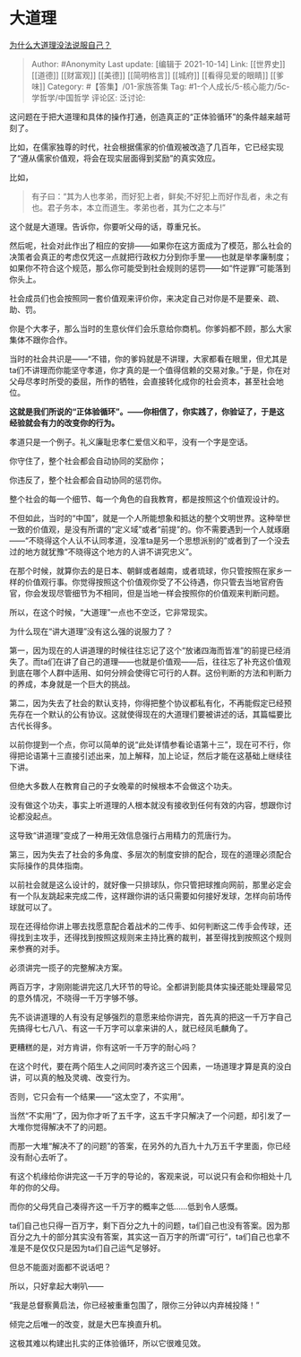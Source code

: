 # 大道理
[为什么大道理没法说服自己？](https://www.zhihu.com/question/492265143/answer/2170473726)

> Author: #Anonymity
> Last update: [编辑于 2021-10-14]
> Link: [[世界史]] [[道德]] [[财富观]] [[美德]] [[简明格言]] [[城府]] [[看得见爱的眼睛]] [[爹味]]
> Category: #【答集】/01-家族答集
> Tag:  #1-个人成长/5-核心能力/5c-学哲学/中国哲学
> 评论区:
> 泛讨论:

这问题在于把大道理和具体的操作打通，创造真正的“正体验循环”的条件越来越苛刻了。

比如，在儒家独尊的时代，社会根据儒家的价值观被改造了几百年，它已经实现了“遵从儒家价值观，将会在现实层面得到奖励”的真实效应。

比如，

> 有子曰：“其为人也孝弟，而好犯上者，鲜矣;不好犯上而好作乱者，未之有也。君子务本，本立而道生。孝弟也者，其为仁之本与!”

这个就是大道理。告诉你，你要听父母的话，尊重兄长。

然后呢，社会对此作出了相应的安排——如果你在这方面成为了模范，那么社会的决策者会真正的考虑仅凭这一点就把行政权力分到你手里——也就是举孝廉制度；如果你不符合这个规范，那么你可能受到社会规则的惩罚——如“忤逆罪”可能落到你头上。

社会成员们也会按照同一套价值观来评价你，来决定自己对你是不是要亲、疏、助、罚。

你是个大孝子，那么当时的生意伙伴们会乐意给你商机。你爹妈都不顾，那么大家集体不跟你合作。

当时的社会共识是——“不错，你的爹妈就是不讲理，大家都看在眼里，但尤其是ta们不讲理而你能坚守孝道，你才真的是一个值得信赖的交易对象。”于是，你在对父母尽孝时所受的委屈，所作的牺牲，会直接转化成你的社会资本，甚至社会地位。

**这就是我们所说的“正体验循环”。——你相信了，你实践了，你验证了，于是这经验就会有力的改变你的行为。**

孝道只是一个例子。礼义廉耻忠孝仁爱信义和平，没有一个字是空话。

你守住了，整个社会都会自动协同的奖励你；

你违反了，整个社会都会自动协同的惩罚你。

整个社会的每一个细节、每一个角色的自我教育，都是按照这个价值观设计的。

不但如此，当时的“中国”，就是一个人所能想象和抵达的整个文明世界。这种举世一致的价值观，是没有所谓的“定义域”或者“前提”的。你不需要遇到一个人就琢磨——“不晓得这个人认不认同孝道，没准ta是另一个思想派别的”或者到了一个没去过的地方就犹豫“不晓得这个地方的人讲不讲究忠义”。

在那个时候，就算你去的是日本、朝鲜或者越南，或者琉球，你只管按照在家乡一样的价值观行事。你觉得按照这个价值观你受了不公待遇，你只管去当地官府告官，你会发现尽管细节为不相同，但是当地一样会按照你的价值观来判断问题。

所以，在这个时候，“大道理”一点也不空泛，它非常现实。

为什么现在“讲大道理”没有这么强的说服力了？

第一，因为现在的人讲道理的时候往往忘记了这个“放诸四海而皆准”的前提已经消失了。而ta们在讲了自己的道理——也就是价值观——后，往往忘了补充这价值观到底在哪个人群中适用、如何分辨会使得它可行的人群。这份判断的方法和判断力的养成，本身就是一个巨大的挑战。

第二，因为失去了社会的默认支持，你得把整个协议都私有化，不再能假定已经预先存在一个默认的公有协议。这就使得现在的大道理们要被讲述的话，其篇幅要比古代长得多。

以前你提到一个点，你可以简单的说“此处详情参看论语第十三”，现在可不行，你得把论语第十三直接引述出来，加上解释，加上论证，然后才能在这基础上继续往下讲。

但绝大多数人在教育自己的子女晚辈的时候根本不会做这个功夫。

没有做这个功夫，事实上听道理的人根本就没有接收到任何有效的内容，想跟你讨论都没起点。

这导致“讲道理”变成了一种用无效信息强行占用精力的荒唐行为。

第三，因为失去了社会的多角度、多层次的制度安排的配合，现在的道理必须配合实际操作的具体指南。

以前社会就是这么设计的，就好像一只排球队，你只管把球推向网前，那里必定会有一个队友跳起来完成二传，这样跟你讲的话只需要如何接好发球，怎样向前场传球就可以了。

现在还得给你讲上哪去找愿意配合着战术的二传手、如何判断这二传手会传球，还得找到主攻手，还得找到按照这规则来主持比赛的裁判，甚至得找到按照这个规则来参赛的对手。

必须讲完一揽子的完整解决方案。

两百万字，才刚刚能讲完这几大环节的导论。全都讲到能具体实操还能处理最常见的意外情况，不晓得一千万字够不够。

先不谈讲道理的人有没有足够强烈的意愿来给你讲完，首先真的把这一千万字自己先搞得七七八八、有这一千万字可以拿来讲的人，就已经凤毛麟角了。

更糟糕的是，对方肯讲，你有这听一千万字的耐心吗？

在这个时代，要在两个陌生人之间同时凑齐这三个因素，一场道理才算是真的没白讲，可以真的触及灵魂、改变行为。

否则，它只会有一个结果——“这太空了，不实用”。

当然“不实用”了，因为你才听了五千字，这五千字只解决了一个问题，却引发了一大堆你觉得解决不了的问题。

而那一大堆“解决不了的问题”的答案，在另外的九百九十九万五千字里面，你已经没有耐心去听了。

有这个机缘给你讲完这一千万字的导论的，客观来说，可以说只有会和你相处十几年的你的父母。

而你的父母凭自己凑得齐这一千万字的概率之低……低到令人感慨。

ta们自己也只得一百万字，剩下百分之九十的问题，ta们自己也没有答案。因为那百分之九十的部分其实没有答案，其实这一百万字的所谓“可行”，ta们自己也拿不准是不是仅仅只是因为ta们自己运气足够好。

但总不能面对面都不说话吧？

所以，只好拿起大喇叭——

“我是总督察黄启法，你已经被重重包围了，限你三分钟以内弃械投降！”

倾完之后唯一的改变，就是大巴车换直升机。

这极其难以构建出扎实的正体验循环，所以它很难见效。
